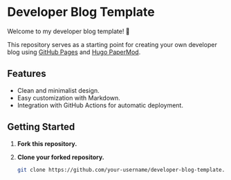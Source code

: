 # Developer Blog Template

Welcome to my developer blog template! 🚀

This repository serves as a starting point for creating your own developer blog using [GitHub Pages](https://pages.github.com/) and [Hugo PaperMod](https://github.com/adityatelange/hugo-PaperMod/).

## Features

- Clean and minimalist design.
- Easy customization with Markdown.
- Integration with GitHub Actions for automatic deployment.

## Getting Started

1. **Fork this repository.**

2. **Clone your forked repository.**

   ```bash
   git clone https://github.com/your-username/developer-blog-template.git
